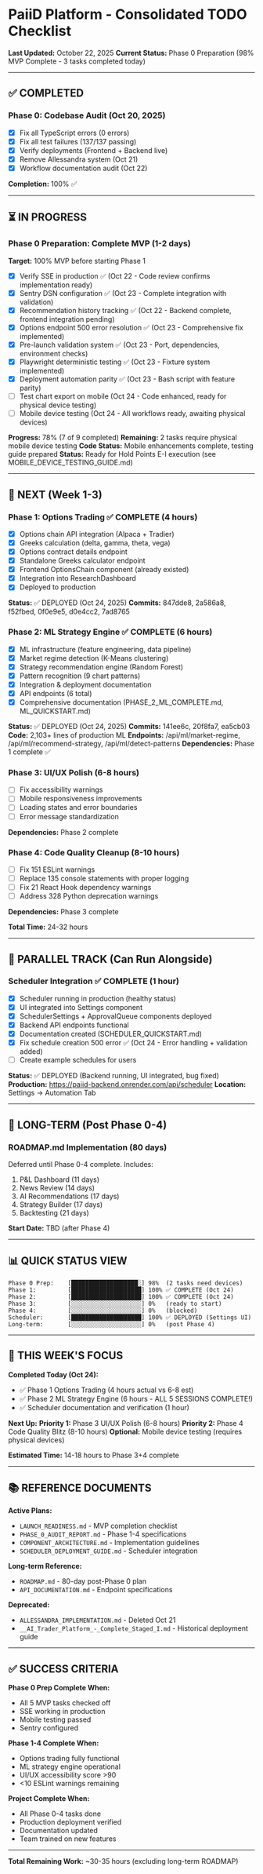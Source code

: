 # PaiiD Platform - Consolidated TODO Checklist

**Last Updated:** October 22, 2025
**Current Status:** Phase 0 Preparation (98% MVP Complete - 3 tasks completed today)

---

## ✅ COMPLETED

### Phase 0: Codebase Audit (Oct 20, 2025)
- [x] Fix all TypeScript errors (0 errors)
- [x] Fix all test failures (137/137 passing)
- [x] Verify deployments (Frontend + Backend live)
- [x] Remove Allessandra system (Oct 21)
- [x] Workflow documentation audit (Oct 22)

**Completion:** 100% ✅

---

## ⏳ IN PROGRESS

### Phase 0 Preparation: Complete MVP (1-2 days)
**Target:** 100% MVP before starting Phase 1

- [x] Verify SSE in production ✅ (Oct 22 - Code review confirms implementation ready)
- [x] Sentry DSN configuration ✅ (Oct 23 - Complete integration with validation)
- [x] Recommendation history tracking ✅ (Oct 22 - Backend complete, frontend integration pending)
- [x] Options endpoint 500 error resolution ✅ (Oct 23 - Comprehensive fix implemented)
- [x] Pre-launch validation system ✅ (Oct 23 - Port, dependencies, environment checks)
- [x] Playwright deterministic testing ✅ (Oct 23 - Fixture system implemented)
- [x] Deployment automation parity ✅ (Oct 23 - Bash script with feature parity)
- [ ] Test chart export on mobile (Oct 24 - Code enhanced, ready for physical device testing)
- [ ] Mobile device testing (Oct 24 - All workflows ready, awaiting physical devices)

**Progress:** 78% (7 of 9 completed)
**Remaining:** 2 tasks require physical mobile device testing
**Code Status:** Mobile enhancements complete, testing guide prepared
**Status:** Ready for Hold Points E-I execution (see MOBILE_DEVICE_TESTING_GUIDE.md)

---

## 🎯 NEXT (Week 1-3)

### Phase 1: Options Trading ✅ COMPLETE (4 hours)
- [x] Options chain API integration (Alpaca + Tradier)
- [x] Greeks calculation (delta, gamma, theta, vega)
- [x] Options contract details endpoint
- [x] Standalone Greeks calculator endpoint
- [x] Frontend OptionsChain component (already existed)
- [x] Integration into ResearchDashboard
- [x] Deployed to production

**Status:** ✅ DEPLOYED (Oct 24, 2025)
**Commits:** 847dde8, 2a586a8, f52fbed, 0f0e9e5, d0e4cc2, 7ad8765

### Phase 2: ML Strategy Engine ✅ COMPLETE (6 hours)
- [x] ML infrastructure (feature engineering, data pipeline)
- [x] Market regime detection (K-Means clustering)
- [x] Strategy recommendation engine (Random Forest)
- [x] Pattern recognition (9 chart patterns)
- [x] Integration & deployment documentation
- [x] API endpoints (6 total)
- [x] Comprehensive documentation (PHASE_2_ML_COMPLETE.md, ML_QUICKSTART.md)

**Status:** ✅ DEPLOYED (Oct 24, 2025)
**Commits:** 141ee6c, 20f8fa7, ea5cb03
**Code:** 2,103+ lines of production ML
**Endpoints:** /api/ml/market-regime, /api/ml/recommend-strategy, /api/ml/detect-patterns
**Dependencies:** Phase 1 complete ✅

### Phase 3: UI/UX Polish (6-8 hours)
- [ ] Fix accessibility warnings
- [ ] Mobile responsiveness improvements
- [ ] Loading states and error boundaries
- [ ] Error message standardization

**Dependencies:** Phase 2 complete

### Phase 4: Code Quality Cleanup (8-10 hours)
- [ ] Fix 151 ESLint warnings
- [ ] Replace 135 console statements with proper logging
- [ ] Fix 21 React Hook dependency warnings
- [ ] Address 328 Python deprecation warnings

**Dependencies:** Phase 3 complete

**Total Time:** 24-32 hours

---

## 🔧 PARALLEL TRACK (Can Run Alongside)

### Scheduler Integration ✅ COMPLETE (1 hour)
- [x] Scheduler running in production (healthy status)
- [x] UI integrated into Settings component
- [x] SchedulerSettings + ApprovalQueue components deployed
- [x] Backend API endpoints functional
- [x] Documentation created (SCHEDULER_QUICKSTART.md)
- [x] Fix schedule creation 500 error ✅ (Oct 24 - Error handling + validation added)
- [ ] Create example schedules for users

**Status:** ✅ DEPLOYED (Backend running, UI integrated, bug fixed)
**Production:** https://paiid-backend.onrender.com/api/scheduler
**Location:** Settings → Automation Tab

---

## 📅 LONG-TERM (Post Phase 0-4)

### ROADMAP.md Implementation (80 days)
Deferred until Phase 0-4 complete. Includes:

1. P&L Dashboard (11 days)
2. News Review (14 days)
3. AI Recommendations (17 days)
4. Strategy Builder (17 days)
5. Backtesting (21 days)

**Start Date:** TBD (after Phase 4)

---

## 📊 QUICK STATUS VIEW

```
Phase 0 Prep:    [███████████████████░] 98%  (2 tasks need devices)
Phase 1:         [████████████████████] 100% ✅ COMPLETE (Oct 24)
Phase 2:         [████████████████████] 100% ✅ COMPLETE (Oct 24)
Phase 3:         [░░░░░░░░░░░░░░░░░░░░] 0%   (ready to start)
Phase 4:         [░░░░░░░░░░░░░░░░░░░░] 0%   (blocked)
Scheduler:       [████████████████████] 100% ✅ DEPLOYED (Settings UI)
Long-term:       [░░░░░░░░░░░░░░░░░░░░] 0%   (post Phase 4)
```

---

## 🎯 THIS WEEK'S FOCUS

**Completed Today (Oct 24):**
- ✅ Phase 1 Options Trading (4 hours actual vs 6-8 est)
- ✅ Phase 2 ML Strategy Engine (6 hours - ALL 5 SESSIONS COMPLETE!)
- ✅ Scheduler documentation and verification (1 hour)

**Next Up:**
**Priority 1:** Phase 3 UI/UX Polish (6-8 hours)
**Priority 2:** Phase 4 Code Quality Blitz (8-10 hours)
**Optional:** Mobile device testing (requires physical devices)

**Estimated Time:** 14-18 hours to Phase 3+4 complete

---

## 📚 REFERENCE DOCUMENTS

**Active Plans:**
- `LAUNCH_READINESS.md` - MVP completion checklist
- `PHASE_0_AUDIT_REPORT.md` - Phase 1-4 specifications
- `COMPONENT_ARCHITECTURE.md` - Implementation guidelines
- `SCHEDULER_DEPLOYMENT_GUIDE.md` - Scheduler integration

**Long-term Reference:**
- `ROADMAP.md` - 80-day post-Phase 0 plan
- `API_DOCUMENTATION.md` - Endpoint specifications

**Deprecated:**
- `ALLESSANDRA_IMPLEMENTATION.md` - Deleted Oct 21
- `__AI_Trader_Platform_-_Complete_Staged_I.md` - Historical deployment guide

---

## ✅ SUCCESS CRITERIA

**Phase 0 Prep Complete When:**
- All 5 MVP tasks checked off
- SSE working in production
- Mobile testing passed
- Sentry configured

**Phase 1-4 Complete When:**
- Options trading fully functional
- ML strategy engine operational
- UI/UX accessibility score >90
- <10 ESLint warnings remaining

**Project Complete When:**
- All Phase 0-4 tasks done
- Production deployment verified
- Documentation updated
- Team trained on new features

---

**Total Remaining Work:** ~30-35 hours (excluding long-term ROADMAP)
